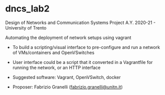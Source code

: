 # dncs_lab2
Design of Networks and Communication Systems Project A.Y. 2020-21 - University of Trento

Automating the deployment of network setups using vagrant

- To build a scripting/visual interface to pre-configure and run a network of VMs/containers and OpenVSwitches
- User interface could be a script that it converted in a Vagrantfile for running the network, or an HTTP interface
- Suggested software: Vagrant, OpenVSwitch, docker


- Proposer: Fabrizio Granelli (fabrizio.granelli@unitn.it)